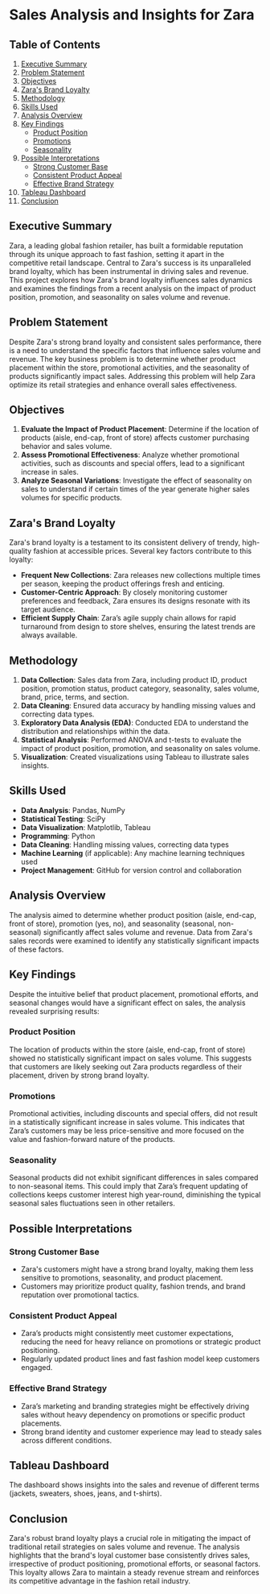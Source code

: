 # Sales Analysis and Insights for Zara

## Table of Contents

1. [Executive Summary](#executive-summary)
2. [Problem Statement](#problem-statement)
3. [Objectives](#objectives)
4. [Zara's Brand Loyalty](#zaras-brand-loyalty)
5. [Methodology](#methodology)
6. [Skills Used](#skills-used)
7. [Analysis Overview](#analysis-overview)
8. [Key Findings](#key-findings)
    - [Product Position](#product-position)
    - [Promotions](#promotions)
    - [Seasonality](#seasonality)
9. [Possible Interpretations](#possible-interpretations)
    - [Strong Customer Base](#strong-customer-base)
    - [Consistent Product Appeal](#consistent-product-appeal)
    - [Effective Brand Strategy](#effective-brand-strategy)
10. [Tableau Dashboard](#tableau-dashboard)
11. [Conclusion](#conclusion)

## Executive Summary
Zara, a leading global fashion retailer, has built a formidable reputation through its unique approach to fast fashion, setting it apart in the competitive retail landscape. Central to Zara's success is its unparalleled brand loyalty, which has been instrumental in driving sales and revenue. This project explores how Zara's brand loyalty influences sales dynamics and examines the findings from a recent analysis on the impact of product position, promotion, and seasonality on sales volume and revenue.

## Problem Statement
Despite Zara's strong brand loyalty and consistent sales performance, there is a need to understand the specific factors that influence sales volume and revenue. The key business problem is to determine whether product placement within the store, promotional activities, and the seasonality of products significantly impact sales. Addressing this problem will help Zara optimize its retail strategies and enhance overall sales effectiveness.

## Objectives
1. **Evaluate the Impact of Product Placement**: Determine if the location of products (aisle, end-cap, front of store) affects customer purchasing behavior and sales volume.
2. **Assess Promotional Effectiveness**: Analyze whether promotional activities, such as discounts and special offers, lead to a significant increase in sales.
3. **Analyze Seasonal Variations**: Investigate the effect of seasonality on sales to understand if certain times of the year generate higher sales volumes for specific products.

## Zara's Brand Loyalty
Zara's brand loyalty is a testament to its consistent delivery of trendy, high-quality fashion at accessible prices. Several key factors contribute to this loyalty:
- **Frequent New Collections**: Zara releases new collections multiple times per season, keeping the product offerings fresh and enticing.
- **Customer-Centric Approach**: By closely monitoring customer preferences and feedback, Zara ensures its designs resonate with its target audience.
- **Efficient Supply Chain**: Zara’s agile supply chain allows for rapid turnaround from design to store shelves, ensuring the latest trends are always available.

## Methodology
1. **Data Collection**: Sales data from Zara, including product ID, product position, promotion status, product category, seasonality, sales volume, brand, price, terms, and section.
2. **Data Cleaning**: Ensured data accuracy by handling missing values and correcting data types.
3. **Exploratory Data Analysis (EDA)**: Conducted EDA to understand the distribution and relationships within the data.
4. **Statistical Analysis**: Performed ANOVA and t-tests to evaluate the impact of product position, promotion, and seasonality on sales volume.
5. **Visualization**: Created visualizations using Tableau to illustrate sales insights.

## Skills Used
- **Data Analysis**: Pandas, NumPy
- **Statistical Testing**: SciPy
- **Data Visualization**: Matplotlib, Tableau
- **Programming**: Python
- **Data Cleaning**: Handling missing values, correcting data types
- **Machine Learning** (if applicable): Any machine learning techniques used
- **Project Management**: GitHub for version control and collaboration

## Analysis Overview
The analysis aimed to determine whether product position (aisle, end-cap, front of store), promotion (yes, no), and seasonality (seasonal, non-seasonal) significantly affect sales volume and revenue. Data from Zara's sales records were examined to identify any statistically significant impacts of these factors.

## Key Findings
Despite the intuitive belief that product placement, promotional efforts, and seasonal changes would have a significant effect on sales, the analysis revealed surprising results:
### Product Position
The location of products within the store (aisle, end-cap, front of store) showed no statistically significant impact on sales volume. This suggests that customers are likely seeking out Zara products regardless of their placement, driven by strong brand loyalty.
### Promotions
Promotional activities, including discounts and special offers, did not result in a statistically significant increase in sales volume. This indicates that Zara’s customers may be less price-sensitive and more focused on the value and fashion-forward nature of the products.
### Seasonality
Seasonal products did not exhibit significant differences in sales compared to non-seasonal items. This could imply that Zara’s frequent updating of collections keeps customer interest high year-round, diminishing the typical seasonal sales fluctuations seen in other retailers.

## Possible Interpretations
### Strong Customer Base
- Zara's customers might have a strong brand loyalty, making them less sensitive to promotions, seasonality, and product placement.
- Customers may prioritize product quality, fashion trends, and brand reputation over promotional tactics.
### Consistent Product Appeal
- Zara’s products might consistently meet customer expectations, reducing the need for heavy reliance on promotions or strategic product positioning.
- Regularly updated product lines and fast fashion model keep customers engaged.
### Effective Brand Strategy
- Zara’s marketing and branding strategies might be effectively driving sales without heavy dependency on promotions or specific product placements.
- Strong brand identity and customer experience may lead to steady sales across different conditions.

## Tableau Dashboard
The dashboard shows insights into the sales and revenue of different terms (jackets, sweaters, shoes, jeans, and t-shirts).

## Conclusion
Zara's robust brand loyalty plays a crucial role in mitigating the impact of traditional retail strategies on sales volume and revenue. The analysis highlights that the brand's loyal customer base consistently drives sales, irrespective of product positioning, promotional efforts, or seasonal factors. This loyalty allows Zara to maintain a steady revenue stream and reinforces its competitive advantage in the fashion retail industry.


